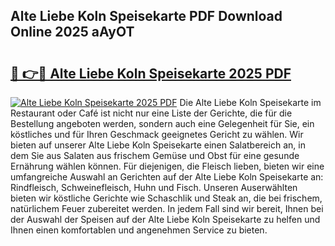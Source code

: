 ## Alte Liebe Koln Speisekarte PDF Download Online 2025 aAyOT

# <h2><a href="http://gc703u.nevu.top/?p=Alte+Liebe+Koln+Speisekarte">🔗 👉🔴 Alte Liebe Koln Speisekarte 2025 PDF</a></h2>

[![Alte Liebe Koln Speisekarte 2025 PDF](https://i.imgur.com/dBaPXMq.png)](http://gc703u.nevu.top/?p=Alte+Liebe+Koln+Speisekarte)
Die Alte Liebe Koln Speisekarte im Restaurant oder Café ist nicht nur eine Liste der Gerichte, die für die Bestellung angeboten werden, sondern auch eine Gelegenheit für Sie, ein köstliches und für Ihren Geschmack geeignetes Gericht zu wählen. Wir bieten auf unserer Alte Liebe Koln Speisekarte einen Salatbereich an, in dem Sie aus Salaten aus frischem Gemüse und Obst für eine gesunde Ernährung wählen können. Für diejenigen, die Fleisch lieben, bieten wir eine umfangreiche Auswahl an Gerichten auf der Alte Liebe Koln Speisekarte an: Rindfleisch, Schweinefleisch, Huhn und Fisch. Unseren Auserwählten bieten wir köstliche Gerichte wie Schaschlik und Steak an, die bei frischem, natürlichem Feuer zubereitet werden. In jedem Fall sind wir bereit, Ihnen bei der Auswahl der Speisen auf der Alte Liebe Koln Speisekarte zu helfen und Ihnen einen komfortablen und angenehmen Service zu bieten.
